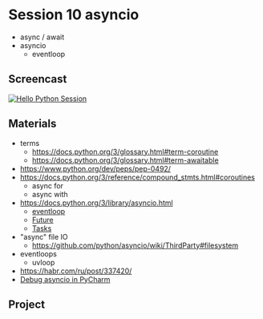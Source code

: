 # Session 10 asyncio
- async / await
- asyncio
  - eventloop


## Screencast
[![Hello Python Session](http://img.youtube.com/vi/wgoimK53MM8/0.jpg)](http://www.youtube.com/watch?v=wgoimK53MM8 "Hello Python Session")


## Materials
- terms
    - https://docs.python.org/3/glossary.html#term-coroutine
    - https://docs.python.org/3/glossary.html#term-awaitable
- https://www.python.org/dev/peps/pep-0492/
- https://docs.python.org/3/reference/compound_stmts.html#coroutines
    - async for
    - async with
- https://docs.python.org/3/library/asyncio.html
    - [eventloop](https://docs.python.org/3/library/asyncio-eventloop.html)
    - [Future](https://docs.python.org/3/library/asyncio-future.html)
    - [Tasks](https://docs.python.org/3/library/asyncio-task.html)    
- "async" file IO
    - https://github.com/python/asyncio/wiki/ThirdParty#filesystem
- eventloops
    - uvloop
- https://habr.com/ru/post/337420/
- [Debug asyncio in PyCharm](https://youtu.be/9x9xIR9tFlc)


## Project
